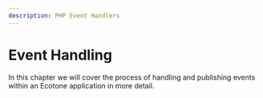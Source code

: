 ```yaml
---
description: PHP Event Handlers
---
```


# Event Handling

In this chapter we will cover the process of handling and publishing events within an Ecotone application in more detail. 

